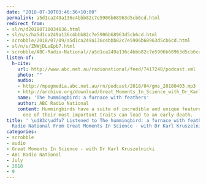```yaml
---
date: "2018-07-10T03:46:36+10:00"
permalink: a5d1ca249a136c4bbb82c7e5906b68963d5cb6cd.html
redirect_from:
- sl/n/d20180710034636.html
- sl/n/s/ha5d1ca249a136c4bbb82c7e5906b68963d5cb6cd.html
- scrobble/2018/07/09/a5d1ca249a136c4bbb82c7e5906b68963d5cb6cd.html
- sl/n/s/ZNWjDLvEpb7.html
- scrobble/ABC-Radio-National//a5d1ca249a136c4bbb82c7e5906b68963d5cb6cd.html
listen-of:
  h-cite:
    url: http://www.abc.net.au/radionational/feed/7417248/podcast.xml
    photo: ""
    audio:
    - http://mpegmedia.abc.net.au/rn/podcast/2018/04/gms_20180403.mp3
    - http://archive.org/download/Great_Moments_In_Science_with_Dr_Karl_Kruszelnicki-Podcast-by-ABC_Radio_National/The_hummingbird_a_furnace_with_feathers.mp3
    name: 'The hummingbird: a furnace with feathers'
    author: ABC Radio National
    content: Hummingbirds have a suite of incredible and unique features. However,
      one of their most important traits can lead to an early death.
title: ' \ud83c\udfa7 Listened to The hummingbird: a furnace with feathers by ABC
  Radio National From Great Moments In Science - with Dr Karl Kruszelnicki'
categories:
- scrobble
- audio
- Great Moments In Science - with Dr Karl Kruszelnicki
- ABC Radio National
- July
- 2018
- 9
---
```

